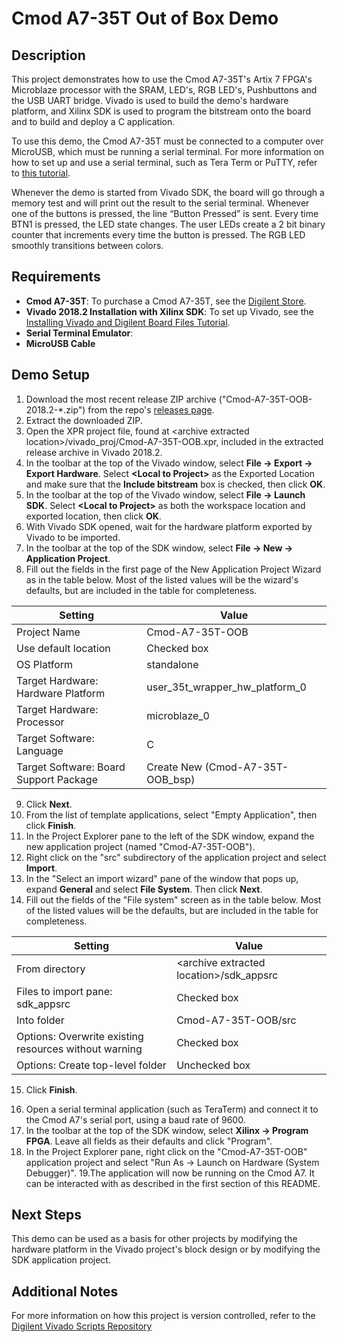 Cmod A7-35T Out of Box Demo 
====================

Description
-----------

This project demonstrates how to use the Cmod A7-35T's Artix 7 FPGA's Microblaze processor with the SRAM, LED's, RGB LED's, Pushbuttons and the USB UART bridge. Vivado is used to build the demo's hardware platform, and Xilinx SDK is used to program the bitstream onto the board and to build and deploy a C application. 

To use this demo, the Cmod A7-35T must be connected to a computer over MicroUSB, which must be running a serial terminal. For more information on how to set up and use a serial terminal, such as Tera Term or PuTTY, refer to [this tutorial](https://reference.digilentinc.com/vivado/installing-vivado/start).

Whenever the demo is started from Vivado SDK, the board will go through a memory test and will print out the result to the serial terminal. Whenever one of the buttons is pressed, the line “Button Pressed” is sent. Every time BTN1 is pressed, the LED state changes. The user LEDs create a 2 bit binary counter that increments every time the button is pressed.  The RGB LED smoothly transitions between colors.

Requirements
------------
* **Cmod A7-35T**: To purchase a Cmod A7-35T, see the [Digilent Store](https://store.digilentinc.com/cmod-a7-breadboardable-artix-7-fpga-module/).
* **Vivado 2018.2 Installation with Xilinx SDK**: To set up Vivado, see the [Installing Vivado and Digilent Board Files Tutorial](https://reference.digilentinc.com/vivado/installing-vivado/start).
* **Serial Terminal Emulator**: 
* **MicroUSB Cable**

Demo Setup
----------

1. Download the most recent release ZIP archive ("Cmod-A7-35T-OOB-2018.2-*.zip") from the repo's [releases page](https://github.com/Digilent/Cmod-A7-35T-OOB/releases).
2. Extract the downloaded ZIP.
3. Open the XPR project file, found at \<archive extracted location\>/vivado_proj/Cmod-A7-35T-OOB.xpr, included in the extracted release archive in Vivado 2018.2.
4. In the toolbar at the top of the Vivado window, select **File -> Export -> Export Hardware**. Select **\<Local to Project\>** as the Exported Location and make sure that the **Include bitstream** box is checked, then click **OK**.
5. In the toolbar at the top of the Vivado window, select **File -> Launch SDK**. Select **\<Local to Project\>** as both the workspace location and exported location, then click **OK**.
6. With Vivado SDK opened, wait for the hardware platform exported by Vivado to be imported.
7. In the toolbar at the top of the SDK window, select **File -> New -> Application Project**.
8. Fill out the fields in the first page of the New Application Project Wizard as in the table below. Most of the listed values will be the wizard's defaults, but are included in the table for completeness.

| Setting                                 | Value                             |
| --------------------------------------- | --------------------------------- |
| Project Name                            | Cmod-A7-35T-OOB                   |
| Use default location                    | Checked box                       |
| OS Platform                             | standalone                        |
| Target Hardware: Hardware Platform      | user_35t_wrapper_hw_platform_0    |
| Target Hardware: Processor              | microblaze_0                      |
| Target Software: Language               | C                                 |
| Target Software: Board Support Package  | Create New (Cmod-A7-35T-OOB_bsp)  |

9. Click **Next**.
10. From the list of template applications, select "Empty Application", then click **Finish**.
11. In the Project Explorer pane to the left of the SDK window, expand the new application project (named "Cmod-A7-35T-OOB").
12. Right click on the "src" subdirectory of the application project and select **Import**.
13. In the "Select an import wizard" pane of the window that pops up, expand **General** and select **File System**. Then click **Next**.
14. Fill out the fields of the "File system" screen as in the table below. Most of the listed values will be the defaults, but are included in the table for completeness.

| Setting                                                | Value                                      |
| -                                                      | -                                          |
| From directory                                         | \<archive extracted location\>/sdk_appsrc  |
| Files to import pane: sdk_appsrc                       | Checked box                                |
| Into folder                                            | Cmod-A7-35T-OOB/src                        |
| Options: Overwrite existing resources without warning  | Checked box                                |
| Options: Create top-level folder                       | Unchecked box                              |

15. Click **Finish**.

<Note for maintainers: This project does not require any additional configuration of application or bsp projects. Projects that require any of this configuration should have the steps required to do so described here.>

16. Open a serial terminal application (such as TeraTerm) and connect it to the Cmod A7's serial port, using a baud rate of 9600.
17. In the toolbar at the top of the SDK window, select **Xilinx -> Program FPGA**. Leave all fields as their defaults and click "Program".
18. In the Project Explorer pane, right click on the "Cmod-A7-35T-OOB" application project and select "Run As -> Launch on Hardware (System Debugger)".
19.The application will now be running on the Cmod A7. It can be interacted with as described in the first section of this README.

Next Steps
----------
This demo can be used as a basis for other projects by modifying the hardware platform in the Vivado project's block design or by modifying the SDK application project.

Additional Notes
--------------
For more information on how this project is version controlled, refer to the [Digilent Vivado Scripts Repository](https://github.com/digilent/digilent-vivado-scripts)

